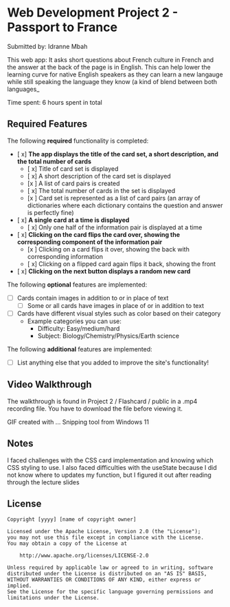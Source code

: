 # Web Development Project 2 - Passport to France

Submitted by: Idranne Mbah

This web app: It asks short questions about French culture in French and the answer at the back of the page is in English. This can help lower the learning curve for native English speakers as they can learn a new langauge while still speaking the language they know (a kind of blend between both languages_

Time spent: 6 hours spent in total

## Required Features

The following **required** functionality is completed:


- [ x] **The app displays the title of the card set, a short description, and the total number of cards**
  - [ x] Title of card set is displayed 
  - [ x] A short description of the card set is displayed 
  - [x ] A list of card pairs is created
  - [ x] The total number of cards in the set is displayed 
  - [x ] Card set is represented as a list of card pairs (an array of dictionaries where each dictionary contains the question and answer is perfectly fine)
- [ x] **A single card at a time is displayed**
  - [ x] Only one half of the information pair is displayed at a time
- [ x] **Clicking on the card flips the card over, showing the corresponding component of the information pair**
  - [x ] Clicking on a card flips it over, showing the back with corresponding information 
  - [ x] Clicking on a flipped card again flips it back, showing the front
- [ x] **Clicking on the next button displays a random new card**

The following **optional** features are implemented:

- [ ] Cards contain images in addition to or in place of text
  - [ ] Some or all cards have images in place of or in addition to text
- [ ] Cards have different visual styles such as color based on their category
  - Example categories you can use:
    - Difficulty: Easy/medium/hard
    - Subject: Biology/Chemistry/Physics/Earth science

The following **additional** features are implemented:

* [ ] List anything else that you added to improve the site's functionality!

## Video Walkthrough
The walkthrough is found in Project 2 / Flashcard / public in a .mp4 recording file. You have to download the file before viewing it. 

GIF created with ...  Snipping tool from Windows 11


## Notes

I faced challenges with the CSS card implementation and knowing which CSS styling to use. I also faced difficulties with the useState because I did not know where to updates my function, but I figured it out after reading through the lecture slides

## License

    Copyright [yyyy] [name of copyright owner]

    Licensed under the Apache License, Version 2.0 (the "License");
    you may not use this file except in compliance with the License.
    You may obtain a copy of the License at

        http://www.apache.org/licenses/LICENSE-2.0

    Unless required by applicable law or agreed to in writing, software
    distributed under the License is distributed on an "AS IS" BASIS,
    WITHOUT WARRANTIES OR CONDITIONS OF ANY KIND, either express or implied.
    See the License for the specific language governing permissions and
    limitations under the License.

